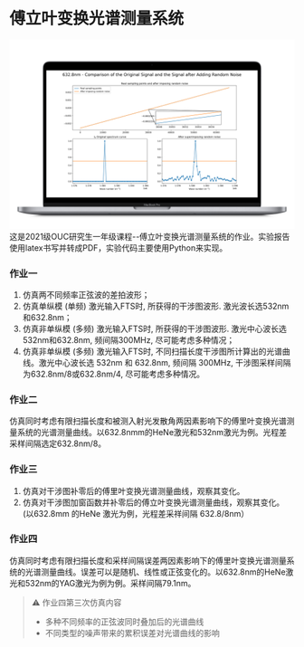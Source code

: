 # 傅立叶变换光谱测量系统
![](https://github.com/HuangRunHua/Fourier-transform-spectrum-measurement-system/blob/main/cover.png)
这是2021级OUC研究生一年级课程--傅立叶变换光谱测量系统的作业。实验报告使用latex书写并转成PDF，实验代码主要使用Python来实现。
 
### 作业一
1. 仿真两不同频率正弦波的差拍波形；
2. 仿真单纵模 (单频) 激光输入FTS时, 所获得的干涉图波形. 激光波长选532nm和632.8nm；
3. 仿真非单纵模 (多频) 激光输入FTS时, 所获得的干涉图波形. 激光中心波长选532nm和632.8nm, 频间隔300MHz, 尽可能考虑多种情况；
4. 仿真非单纵模 (多频) 激光输入FTS时, 不同扫描长度干涉图所计算出的光谱曲线。激光中心波长选 532nm 和 632.8nm, 频间隔 300MHz, 干涉图采样间隔为632.8nm/8或632.8nm/4, 尽可能考虑多种情况。

### 作业二
仿真同时考虑有限扫描长度和被测入射光发散角两因素影响下的傅里叶变换光谱测量系统的光谱测量曲线。以632.8nmm的HeNe激光和532nm激光为例。光程差采样间隔选定632.8nm/8。

### 作业三
1. 仿真对干涉图补零后的傅里叶变换光谱测量曲线，观察其变化。
2. 仿真对干涉图加窗函数并补零后的傅立叶变换光谱测量曲线，观察其变化。
(以632.8mm 的HeNe 激光为例，光程差采祥间隔 632.8/8nm）

### 作业四
仿真同时考虑有限扫描长度和采样间隔误差两因素影响下的傅里叶变换光谱测量系统的光谱测量曲线。误差可以是随机、线性或正弦变化的。以632.8nm的HeNe激光和532nm的YAG激光为例为例。采样间隔79.1nm。
> ⚠️ 作业四第三次仿真内容
>  - 多种不同频率的正弦波同时叠加后的光谱曲线
>  - 不同类型的噪声带来的累积误差对光谱曲线的影响



